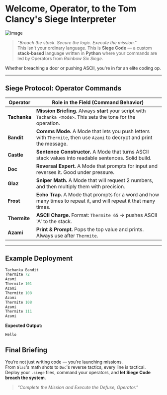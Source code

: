#  Welcome, Operator, to the **Tom Clancy's Siege Interpreter** 

![image](https://github.com/user-attachments/assets/3a87a373-6ccb-4223-a3f0-7517c219bcfa)


>  *"Breach the stack. Secure the logic. Execute the mission."*  
> This isn't your ordinary language. This is **Siege Code** — a custom **stack-based** language written in **Python** where your commands are led by Operators from *Rainbow Six Siege*. 

Whether breaching a door or pushing ASCII, you're in for an elite coding op. 

---

##  Siege Protocol: **Operator Commands**

|  **Operator** |  **Role in the Field (Command Behavior)** |
|----------------|---------------------------------------------|
|  **Tachanka** |  **Mission Briefing.** Always **start** your script with `Tachanka <mode>`. This sets the tone for the operation. |
|  **Bandit**   |  **Comms Mode.** A Mode that lets you push letters with `Thermite`, then use `Azami` to decrypt and print the message. |
|  **Castle**   |  **Sentence Constructor.** A Mode that turns ASCII stack values into readable sentences. Solid build. |
|  **Doc**      |  **Reversal Expert.** A Mode that prompts for input and reverses it. Good under pressure. |
|  **Glaz**     |  **Sniper Math.** A Mode that will request 2 numbers, and then multiply them with precision. |
|  **Frost**    |  **Echo Trap.** A Mode that prompts for a word and how many times to repeat it, and will repeat it that many times. |
|  **Thermite** |  **ASCII Charge.** Format: `Thermite 65` → pushes ASCII 'A' to the stack. |
|  **Azami**    |  **Print & Prompt.** Pops the top value and prints. Always use after `Thermite`. |

---

##  Example Deployment

```python
Tachanka Bandit
Thermite 72
Azami
Thermite 101
Azami
Thermite 108
Azami
Thermite 108
Azami
Thermite 111
Azami
```

 **Expected Output:**  
```
Hello
```

##  Final Briefing

You’re not just writing code — you're launching missions.  
From `Glaz`'s math shots to `Doc`'s reverse tactics, every line is tactical.  
Deploy your `.siege` files, command your operators, and **let Siege Code breach the system**. 

>  *“Complete the Mission and Execute the Defuse, Operator.”*
